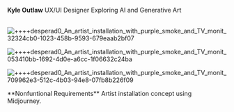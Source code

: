 


**Kyle Outlaw**
UX/UI Designer Exploring AI and Generative Art
<br /><br />

![++++desperad0_An_artist_installation_with_purple_smoke_and_TV_monit_32324cb0-1023-458b-9593-679eaab2bf07](https://user-images.githubusercontent.com/3966741/202865458-e596e0c8-9e39-49b3-b0bc-4670c6468528.png)


![++++desperad0_An_artist_installation_with_purple_smoke_and_TV_monit_053410bb-1692-4d0e-a6cc-1f06632c24ba](https://user-images.githubusercontent.com/3966741/202865648-3e41a064-bcc9-4977-aa0e-20b1c46578c6.png)

![++++desperad0_An_artist_installation_with_purple_smoke_and_TV_monit_709962e3-512c-4b03-94e8-07fb8b226f09](https://user-images.githubusercontent.com/3966741/202865674-7382dce8-69ed-4123-b3d8-6e7aacde6ba1.png)
<P>
**Nonfuntional Requirements** Artist installation concept using Midjourney. 
